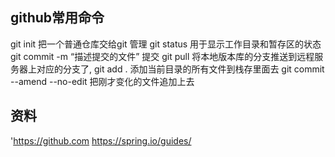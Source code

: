 ## github常用命令
 git init   把一个普通仓库交给git 管理
 git status  用于显示工作目录和暂存区的状态
 git commit -m  “描述提交的文件” 提交
 git pull 将本地版本库的分支推送到远程服务器上对应的分支了,
 git add .  添加当前目录的所有文件到栈存里面去
 git commit --amend --no-edit    把刚才变化的文件追加上去
## 资料
 'https://github.com
  https://spring.io/guides/